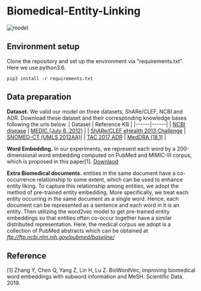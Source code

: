 # Biomedical-Entity-Linking
![model](https://ss0.bdstatic.com/70cFvHSh_Q1YnxGkpoWK1HF6hhy/it/u=702257389,1274025419&fm=27&gp=0.jpg "区块链")

## Environment setup
Clone the repository and set up the environment via "requirements.txt". Here we use python3.6. 
```
pip3 install -r requirements.txt
```
## Data preparation
**Dataset.** We valid our model on three datasets, ShARe/CLEF, NCBI and ADR. Download these dataset and their corresponding knowledge bases following the urls below.
| Dataset | Reference KB  |
|------|------|
| [NCBI disease](https://www.ncbi.nlm.nih.gov/CBBresearch/Dogan/DISEASE/) | [MEDIC (July 6, 2012)](http://ctdbase.org/downloads/#alldiseases) |
| [ShARe/CLEF eHealth 2013 Challenge](https://physionet.org/content/shareclefehealth2013/1.0/) | [SNOMED-CT (UMLS 2012AA)](https://www.nlm.nih.gov/pubs/techbull/mj12/mj12_umls_2012aa_release.html)|
| [TAC 2017 ADR](https://bionlp.nlm.nih.gov/tac2017adversereactions/) | [MedDRA (18.1)](https://www.meddra.org/) |

**Word Embedding.** 
In our experiments, we represent each word by a 200-dimensional word embedding computed on PubMed and
MIMIC-III corpus, which is proposed in this paper[1]. [Downlaod](https://github.com/ncbi-nlp/BioSentVec)

**Extra Biomedical documents.**
entities in the same document have a co-occurrence relationship to some extent,
which can be used to enhance entity liking. To capture this relationship among entities, we adopt the
method of pre-trained entity embedding. More specifically, we treat each entity occurring in the same
document as a single word. Hence, each document can be represented as a sentence and each word in it is
an entity. Then utilizing the word2vec model to get pre-trained entity embeddings
so that entities often co-occur together have a similar distributed representation.
Here, the medical corpus we adopt is a collection of PubMed abstracts
which can be obtained at *ftp://ftp.ncbi.nlm.nih.gov/pubmed/baseline/*


## Reference
[1] Zhang Y, Chen Q, Yang Z, Lin H, Lu Z. BioWordVec, improving biomedical word embeddings with subword information and MeSH. Scientific Data. 2019.
